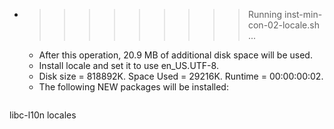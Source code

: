 * >>>>>>>>> Running inst-min-con-02-locale.sh ...
  * After this operation, 20.9 MB of additional disk space will be used.
  * Install locale and set it to use en_US.UTF-8.
  * Disk size = 818892K. Space Used = 29216K. Runtime = 00:00:00:02.
  * The following NEW packages will be installed:
  ```bash
libc-l10n locales
  ```
